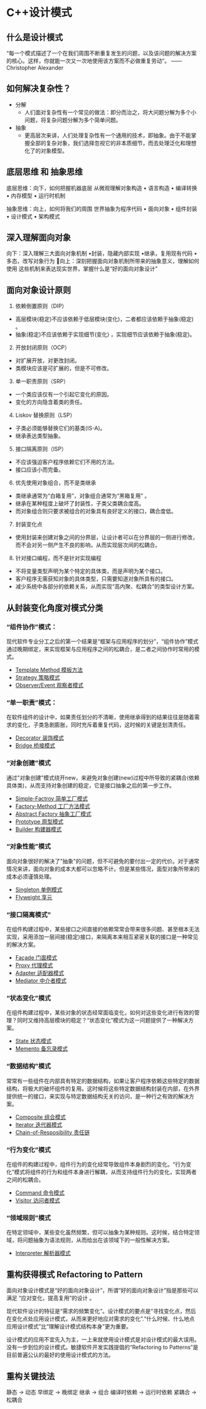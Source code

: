 # C++设计模式

## 什么是设计模式
“每一个模式描述了一个在我们周围不断重复发生的问题，以及该问题的解决方案的核心。这样，你就能一次又一次地使用该方案而不必做重复劳动”。
——Christopher Alexander

## 如何解决复杂性？
+ 分解
  + 人们面对复杂性有一个常见的做法：即分而治之，将大问题分解为多个小问题，将复杂问题分解为多个简单问题。
+ 抽象
  + 更高层次来讲，人们处理复杂性有一个通用的技术，即抽象。由于不能掌握全部的复杂对象，我们选择忽视它的非本质细节，而去处理泛化和理想化了的对象模型。
  
## 底层思维 和 抽象思维
底层思维：向下，如何把握机器底层
从微观理解对象构造
• 语言构造
• 编译转换
• 内存模型
• 运行时机制

抽象思维：向上，如何将我们的周围
世界抽象为程序代码
• 面向对象
• 组件封装
• 设计模式
• 架构模式

## 深入理解面向对象
向下：深入理解三大面向对象机制
•封装，隐藏内部实现
•继承，复用现有代码
•多态，改写对象行为
向上：深刻把握面向对象机制所带来的抽象意义，理解如何使用
这些机制来表达现实世界，掌握什么是“好的面向对象设计”

## 面向对象设计原则
1. 依赖倒置原则（DIP）
  + 高层模块(稳定)不应该依赖于低层模块(变化)，二者都应该依赖于抽象(稳定) 。
  + 抽象(稳定)不应该依赖于实现细节(变化) ，实现细节应该依赖于抽象(稳定)。
2. 开放封闭原则（OCP）
  + 对扩展开放，对更改封闭。
  + 类模块应该是可扩展的，但是不可修改。
3. 单一职责原则（SRP）
  + 一个类应该仅有一个引起它变化的原因。
  + 变化的方向隐含着类的责任。
4. Liskov 替换原则（LSP）
  + 子类必须能够替换它们的基类(IS-A)。
  + 继承表达类型抽象。
5. 接口隔离原则（ISP）
  + 不应该强迫客户程序依赖它们不用的方法。
  + 接口应该小而完备。
6. 优先使用对象组合，而不是类继承
  + 类继承通常为“白箱复用”，对象组合通常为“黑箱复用” 。
  + 继承在某种程度上破坏了封装性，子类父类耦合度高。
  + 而对象组合则只要求被组合的对象具有良好定义的接口，耦合度低。
7. 封装变化点
  + 使用封装来创建对象之间的分界层，让设计者可以在分界层的一侧进行修改，而不会对另一侧产生不良的影响，从而实现层次间的松耦合。
8. 针对接口编程，而不是针对实现编程
  + 不将变量类型声明为某个特定的具体类，而是声明为某个接口。
  + 客户程序无需获知对象的具体类型，只需要知道对象所具有的接口。
  + 减少系统中各部分的依赖关系，从而实现“高内聚、松耦合”的类型设计方案。

## 从封装变化角度对模式分类
### “组件协作”模式：
现代软件专业分工之后的第一个结果是“框架与应用程序的划分”，“组件协作”模式通过晚期绑定，来实现框架与应用程序之间的松耦合，是二者之间协作时常用的模式。
+ [Template Method 模板方法](Template-Method/Template-Method.md)
+ [Strategy 策略模式](Strategy/Strategy.md)
+ [Observer/Event 观察者模式](Observer/Observer.md)
### “单一职责”模式：
在软件组件的设计中，如果责任划分的不清晰，使用继承得到的结果往往是随着需求的变化，子类急剧膨胀，同时充斥着重复代码，这时候的关键是划清责任。
+ [Decorator 装饰模式](Decorator/Decorator.md)
+ [Bridge 桥接模式](Bridge/Bridge.md)
### “对象创建”模式
通过"对象创建"模式绕开new，来避免对象创建(new)过程中所导致的紧耦合(依赖具体类)，从而支持对象创建的稳定，它是接口抽象之后的第一步工作。
+ [Simple-Factroy 简单工厂模式](Simple-Factroy/Simple-Factroy.md)
+ [Factory-Method 工厂方法模式](Factory-Method/Factory-Method.md)
+ [Abstract Factory 抽象工厂模式](Abstract-Factory/Abstract-Factory.md)
+ [Prototype 原型模式](Prototype/Prototype.md)
+ [Builder 构建器模式](Builder/Builder.md)
### “对象性能”模式
面向对象很好的解决了"抽象"的问题，但不可避免的要付出一定的代价。对于通常情况来讲，面向对象的成本大都可以忽略不计。但是某些情况，面型对象所带来的成本必须谨慎处理。
+ [Singleton 单例模式](Singleton/Singleton.md)
+ [Flyweight 享元](Flyweight/Flyweight.md)
### “接口隔离模式”
在组件构建过程中，某些接口之间直接的依赖常常会带来很多问题、甚至根本无法实现，采用添加一层间接(稳定)接口，来隔离本来相互紧密关联的接口是一种常见的解决方案。
+ [Façade 门面模式](Facade/Facade.md)
+ [Proxy 代理模式](Proxy/Proxy.md)
+ [Adapter 适配器模式](Adapter/Adapter.md)
+ [Mediator 中介者模式](Mediator/Mediator.md)
### “状态变化”模式
在组件构建过程中，某些对象的状态经常面临变化，如何对这些变化进行有效的管理？同时又维持高层模块的稳定？“状态变化”模式为这一问题提供了一种解决方案。
+ [State 状态模式](State/State.md)
+ [Memento 备忘录模式](Memento/Memento.md)
### “数据结构”模式
常常有一些组件在内部具有特定的数据结构，如果让客户程序依赖这些特定的数据结构，将极大的破坏组件的复用。这时候将这些特定数据结构封装在内部，在外界提供统一的接口，来实现与特定数据结构无关的访问，是一种行之有效的解决方案。
+ [Composite 组合模式](Composite/Composite.md)
+ [Iterator 迭代器模式](Iterator/Iterator.md)
+ [Chain-of-Resposibility 责任链](Chain-of-Resposibility/Chain-of-Resposibility.md)
### “行为变化”模式
在组件的构建过程中，组件行为的变化经常导致组件本身剧烈的变化。“行为变化”模式将组件的行为和组件本身进行解耦，从而支持组件行为的变化，实现两者之间的松耦合。
+ [Command 命令模式](Command/Command.md)
+ [Visitor 访问者模式](Visitor/Visitor.md)
### “领域规则”模式
在特定领域中，某些变化虽然频繁，但可以抽象为某种规则。这时候，结合特定领域，将问题抽象为语法规则，从而给出在该领域下的一般性解决方案。
+ [Interpreter 解析器模式](Interpreter/Interpreter.md)

## 重构获得模式 Refactoring to Pattern
面向对象设计模式是“好的面向对象设计”，所谓“好的面向对象设计”指是那些可以满足 “应对变化，提高复用”的设计 。

现代软件设计的特征是“需求的频繁变化”。设计模式的要点是“寻找变化点，然后在变化点处应用设计模式，从而来更好地应对需求的变化”.“什么时候、什么地点应用设计模式”比“理解设计模式结构本身”更为重要。

设计模式的应用不宜先入为主，一上来就使用设计模式是对设计模式的最大误用。没有一步到位的设计模式。敏捷软件开发实践提倡的“Refactoring to Patterns”是目前普遍公认的最好的使用设计模式的方法。

## 重构关键技法
静态 -> 动态
早绑定 -> 晚绑定
继承 -> 组合
编译时依赖 -> 运行时依赖
紧耦合 -> 松耦合